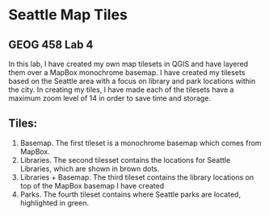 # Seattle Map Tiles
## GEOG 458 Lab 4

In this lab, I have created my own map tilesets in QGIS and have layered them over a MapBox monochrome basemap. I have created my tilesets based on the Seattle area with a focus on library and park locations within the city. In creating my tiles, I have made each of the tilesets have a maximum zoom level of 14 in order to save time and storage. 

## Tiles:

1. Basemap. The first tileset is a monochrome basemap which comes from MapBox. 
2. Libraries. The second tilesset contains the locations for Seattle Libraries, which are shown in brown dots.
3. Libraries + Basemap. The third tileset contains the library locations on top of the MapBox basemap I have created
4. Parks. The fourth tileset contains where Seattle parks are located, highlighted in green. 



